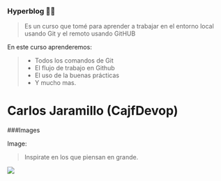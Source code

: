 ### Hyperblog 💚💚

> Es un curso que tomé para aprender a trabajar en el entorno local usando Git y el remoto usando GitHUB

En este curso aprenderemos:
>- Todos los comandos de Git
>- El flujo de trabajo en Github
>- El uso de la buenas prácticas
>- Y mucho mas.

# Carlos Jaramillo (CajfDevop)


###Images

Image:


> Inspirate en los que piensan en grande.

![](https://pandao.github.io/editor.md/examples/images/8.jpg)

